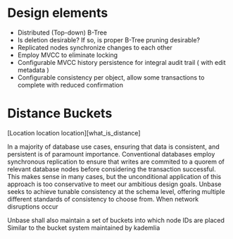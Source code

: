 
# Design elements

* Distributed (Top-down) B-Tree
 * Is deletion desirable? If so, is proper B-Tree pruning desirable?
* Replicated nodes synchronize changes to each other
* Employ MVCC to eliminate locking
 * Configurable MVCC history persistence for integral audit trail ( with edit metadata )
 * Configurable consistency per object, allow some transactions to complete with reduced confirmation
 
# Distance Buckets

[Location location location][what_is_distance]

In a majority of database use cases, ensuring that data is consistent, and persistent is of paramount importance.
Conventional databases employ synchronous replication to ensure that writes are commited to a quorem of relevant database
nodes before considering the transaction successful. This makes sense in many cases, but the unconditional application of this approach
is too conservative to meet our ambitious design goals. Unbase seeks to achieve tunable consistency at the schema level, offering multiple
different standards of consistency to choose from.
When network disruptions occur

Unbase shall also maintain a set of buckets into which node IDs are placed Similar to the bucket system maintained by kademlia
